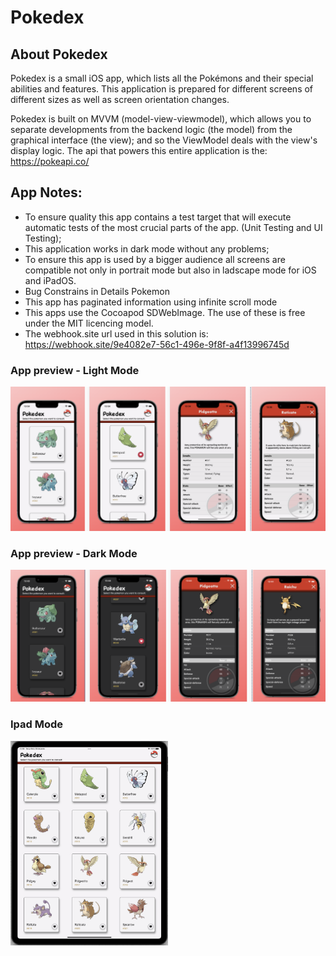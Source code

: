 # Pokedex

## About Pokedex
Pokedex is a small iOS app, which lists all the Pokémons and their special abilities and features.
This application is prepared for different screens of different sizes as well as screen orientation changes.

Pokedex is built on MVVM (model-view-viewmodel), which allows you to separate developments from the backend logic (the model) from the graphical interface (the view); and so the ViewModel deals with the view's display logic.
The api that powers this entire application is the: https://pokeapi.co/


## App Notes:
- To ensure quality this app contains a test target that will execute automatic tests of the most crucial parts of the app. (Unit Testing and UI Testing);
- This application works in dark mode without any problems;
- To ensure this app is used by a bigger audience all screens are compatible not only in portrait mode but also in ladscape mode for iOS and iPadOS.
- Bug Constrains in Details Pokemon
- This app has paginated information using infinite scroll mode
- This apps use the Cocoapod SDWebImage. The use of these is free under the MIT licencing model.
- The webhook.site url used in this solution is: https://webhook.site/9e4082e7-56c1-496e-9f8f-a4f13996745d


### App preview - Light Mode
![App](./screenshots/1.png)

### App preview - Dark Mode
![App](./screenshots/2.png)

### Ipad Mode
<img src="./screenshots/3.png" align="center" width="50%"/>
